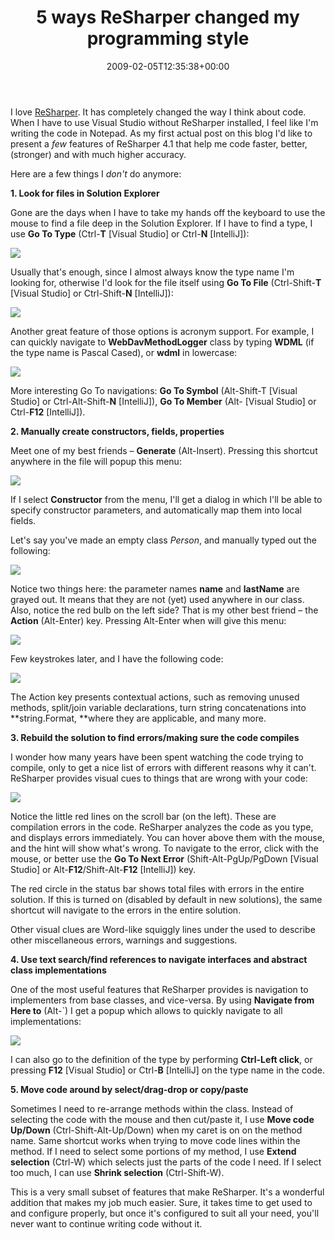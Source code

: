 ﻿---
title: 5 ways ReSharper changed my programming style
date: 2009-02-05T12:35:38+00:00
---
I love [ReSharper](http://www.jetbrains.com/resharper/). It has completely changed the way I think about code. When I have to use Visual Studio without ReSharper installed, I feel like I'm writing the code in Notepad. As my first actual post on this blog I'd like to present a _few_ features of ReSharper 4.1 that help me code faster, better, (stronger) and with much higher accuracy.

Here are a few things I _don't_ do anymore:

**1. Look for files in Solution Explorer**

Gone are the days when I have to take my hands off the keyboard to use the mouse to find a file deep in the Solution Explorer. If I have to find a type, I use **Go To Type** (Ctrl-**T** [Visual Studio] or Ctrl-**N** [IntelliJ]):

![](http://i0.wp.com/hmemcpy.com/wp-content/uploads/2010/09/image.png)

Usually that's enough, since I almost always know the type name I'm looking for, otherwise I'd look for the file itself using **Go To File** (Ctrl-Shift-**T** [Visual Studio] or Ctrl-Shift-**N** [IntelliJ]):

![](http://i2.wp.com/hmemcpy.com/wp-content/uploads/2010/09/image1.png)

Another great feature of those options is acronym support. For example, I can quickly navigate to **WebDavMethodLogger** class by typing **WDML** (if the type name is Pascal Cased), or **wdml** in lowercase:

![](http://i0.wp.com/hmemcpy.com/wp-content/uploads/2010/09/image2.png)

More interesting Go To navigations: **Go To Symbol** (Alt-Shift-T [Visual Studio] or Ctrl-Alt-Shift-**N** [IntelliJ]), **Go To Member** (Alt- [Visual Studio] or Ctrl-**F12** [IntelliJ]).

**2. Manually create constructors, fields, properties**

Meet one of my best friends &#8211; **Generate** (Alt-Insert). Pressing this shortcut anywhere in the file will popup this menu:

![](http://i2.wp.com/hmemcpy.com/wp-content/uploads/2010/09/image3.png)

If I select **Constructor** from the menu, I'll get a dialog in which I'll be able to specify constructor parameters, and automatically map them into local fields.

Let's say you've made an empty class *Person*, and manually typed out the following:

![](http://i2.wp.com/hmemcpy.com/wp-content/uploads/2010/09/image4.png)


Notice two things here: the parameter names **name** and **lastName** are grayed out. It means that they are not (yet) used anywhere in our class. Also, notice the red bulb on the left side? That is my other best friend &#8211; the **Action** (Alt-Enter) key. Pressing Alt-Enter when will give this menu:

![](http://i1.wp.com/hmemcpy.com/wp-content/uploads/2010/09/image5.png)

Few keystrokes later, and I have the following code:

![](http://i1.wp.com/hmemcpy.com/wp-content/uploads/2010/09/image6.png)

The Action key presents contextual actions, such as removing unused methods, split/join variable declarations, turn string concatenations into **string.Format, **where they are applicable, and many more.

**3. Rebuild the solution to find errors/making sure the code compiles**

I wonder how many years have been spent watching the code trying to compile, only to get a nice list of errors with different reasons why it can't. ReSharper provides visual cues to things that are wrong with your code:

![](http://i1.wp.com/hmemcpy.com/wp-content/uploads/2010/09/image7.png)

Notice the little red lines on the scroll bar (on the left). These are compilation errors in the code. ReSharper analyzes the code as you type, and displays errors immediately. You can hover above them with the mouse, and the hint will show what's wrong. To navigate to the error, click with the mouse, or better use the **Go To Next Error** (Shift-Alt-PgUp/PgDown [Visual Studio] or Alt-**F12**/Shift-Alt-**F12** [IntelliJ]) key.

The red circle in the status bar shows total files with errors in the entire solution. If this is turned on (disabled by default in new solutions), the same shortcut will navigate to the errors in the entire solution.

Other visual clues are Word-like squiggly lines under the used to describe other miscellaneous errors, warnings and suggestions.

**4. Use text search/find references to navigate interfaces and abstract class implementations**

One of the most useful features that ReSharper provides is navigation to implementers from base classes, and vice-versa. By using **Navigate from Here to** (Alt-`) I get a popup which allows to quickly navigate to all implementations:

![](http://i1.wp.com/hmemcpy.com/wp-content/uploads/2010/09/image8.png)

I can also go to the definition of the type by performing **Ctrl-Left click**, or pressing **F12** [Visual Studio] or Ctrl-**B** [IntelliJ] on the type name in the code.

**5. Move code around by select/drag-drop or copy/paste**

Sometimes I need to re-arrange methods within the class. Instead of selecting the code with the mouse and then cut/paste it, I use **Move code Up/Down** (Ctrl-Shift-Alt-Up/Down) when my caret is on on the method name. Same shortcut works when trying to move code lines within the method. If I need to select some portions of my method, I use **Extend selection** (Ctrl-W) which selects just the parts of the code I need. If I select too much, I can use **Shrink selection** (Ctrl-Shift-W).

This is a very small subset of features that make ReSharper. It's a wonderful addition that makes my job much easier. Sure, it takes time to get used to and configure properly, but once it's configured to suit all your need, you'll never want to continue writing code without it.
